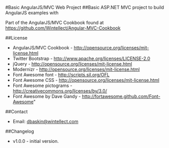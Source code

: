 #Basic AngularJS/MVC Web Project
##Basic ASP.NET MVC project to build AngularJS examples with

Part of the AngularJS/MVC Cookbook found at
https://github.com/Wintellect/Angular-MVC-Cookbook

##License
- AngularJS/MVC Cookbook - http://opensource.org/licenses/mit-license.html
- Twitter Bootstrap - http://www.apache.org/licenses/LICENSE-2.0
- jQuery - http://opensource.org/licenses/mit-license.html
- Modernizr - http://opensource.org/licenses/mit-license.html
- Font Awesome font - http://scripts.sil.org/OFL
- Font Awesome CSS - http://opensource.org/licenses/mit-license.html
- Font Awesome pictograms - http://creativecommons.org/licenses/by/3.0/
- Font Awesome by Dave Gandy - http://fortawesome.github.com/Font-Awesome"

##Contact
- Email: dbaskin@wintellect.com

##Changelog
- v1.0.0 - initial version.
